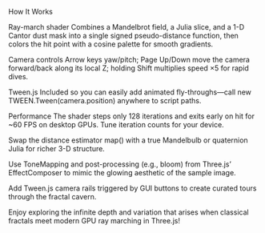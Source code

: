 How It Works

Ray-march shader	Combines a Mandelbrot field, a Julia slice, and a 1-D Cantor dust mask into a single signed pseudo-distance function, then colors the hit point with a cosine palette for smooth gradients.

Camera controls	Arrow keys yaw/pitch; Page Up/Down move the camera forward/back along its local Z; holding Shift multiplies speed ×5 for rapid dives.

Tween.js	Included so you can easily add animated fly-throughs—call new TWEEN.Tween(camera.position) anywhere to script paths.

Performance	The shader steps only 128 iterations and exits early on hit for ~60 FPS on desktop GPUs. Tune iteration counts for your device.

Swap the distance estimator map() with a true Mandelbulb or quaternion Julia for richer 3-D structure.

Use ToneMapping and post-processing (e.g., bloom) from Three.js’ EffectComposer to mimic the glowing aesthetic of the sample image.

Add Tween.js camera rails triggered by GUI buttons to create curated tours through the fractal cavern.

Enjoy exploring the infinite depth and variation that arises when classical fractals meet modern GPU ray marching in Three.js!
